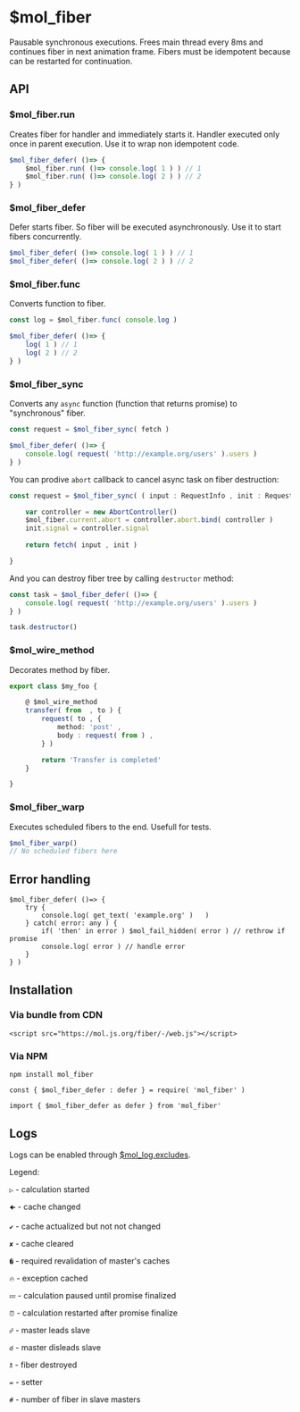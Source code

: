 # $mol_fiber

Pausable synchronous executions.
Frees main thread every 8ms and continues fiber in next animation frame.
Fibers must be idempotent because can be restarted for continuation.

## API

### $mol_fiber.run

Creates fiber for handler and immediately starts it.
Handler executed only once in parent execution.
Use it to wrap non idempotent code.

```typescript
$mol_fiber_defer( ()=> {
	$mol_fiber.run( ()=> console.log( 1 ) ) // 1
	$mol_fiber.run( ()=> console.log( 2 ) ) // 2
} )
```

### $mol_fiber_defer

Defer starts fiber.
So fiber will be executed asynchronously.
Use it to start fibers concurrently.

```typescript
$mol_fiber_defer( ()=> console.log( 1 ) ) // 1
$mol_fiber_defer( ()=> console.log( 2 ) ) // 2
```

### $mol_fiber.func

Converts function to fiber.

```typescript
const log = $mol_fiber.func( console.log )

$mol_fiber_defer( ()=> {
	log( 1 ) // 1
	log( 2 ) // 2
} )
```

### $mol_fiber_sync

Converts any `async` function (function that returns promise) to "synchronous" fiber.

```typescript
const request = $mol_fiber_sync( fetch )

$mol_fiber_defer( ()=> {
	console.log( request( 'http://example.org/users' ).users )
} )
```

You can prodive `abort` callback to cancel async task on fiber destruction:

```typescript
const request = $mol_fiber_sync( ( input : RequestInfo , init : RequestInit = {} )=> {

	var controller = new AbortController()
	$mol_fiber.current.abort = controller.abort.bind( controller )
	init.signal = controller.signal
		
	return fetch( input , init )

}
```

And you can destroy fiber tree by calling `destructor` method:

```typescript
const task = $mol_fiber_defer( ()=> {
	console.log( request( 'http://example.org/users' ).users )
} )

task.destructor()
```

### $mol_wire_method

Decorates method by fiber.

```typescript
export class $my_foo {

	@ $mol_wire_method
	transfer( from  , to ) {
		request( to , {
			method: 'post' ,
			body : request( from ) ,
		} )

		return 'Transfer is completed'
	}

}
```

### $mol_fiber_warp

Executes scheduled fibers to the end. Usefull for tests.

```typescript
$mol_fiber_warp()
// No scheduled fibers here
```

## Error handling

```
$mol_fiber_defer( ()=> {
	try {
		console.log( get_text( 'example.org' )	 )
	} catch( error: any ) {
		if( 'then' in error ) $mol_fail_hidden( error ) // rethrow if promise
		console.log( error ) // handle error
	}
} )
```

## Installation

### Via bundle from CDN

```
<script src="https://mol.js.org/fiber/-/web.js"></script>
```

### Via NPM

```
npm install mol_fiber
```

```
const { $mol_fiber_defer : defer } = require( 'mol_fiber' )
```

```
import { $mol_fiber_defer as defer } from 'mol_fiber'
```

## Logs

Logs can be enabled through [$mol_log.excludes](../log2).

Legend:

`▷` - calculation started

`🠈` - cache changed

`✔` - cache actualized but not not changed

`✘` - cache cleared

`�` - required revalidation of master's caches 

`🔥` - exception cached

`💤` - calculation paused until promise finalized

`⏰` - calculation restarted after promise finalize

`☍` - master leads slave

`☌` - master disleads slave

`🕱` - fiber destroyed

`=` - setter

`#` - number of fiber in slave masters
